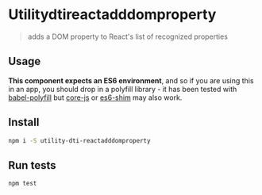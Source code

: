 
# Utilitydtireactadddomproperty
> adds a DOM property to React's list of recognized properties

## Usage

**This component expects an ES6 environment**, and so if you are using this in an app,
you should drop in a polyfill library - it has been tested with [babel-polyfill] but
[core-js] or [es6-shim] may also work.

[babel-polyfill]: https://babeljs.io/docs/usage/polyfill/
[core-js]: https://www.npmjs.com/package/core-js
[es6-shim]: https://www.npmjs.com/package/es6-shim

## Install

```bash
npm i -S utility-dti-reactadddomproperty
```

## Run tests

```bash
npm test
```

